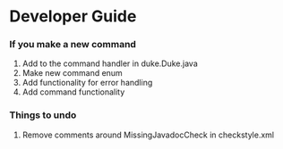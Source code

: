 # Developer Guide

### If you make a new command
1. Add to the command handler in duke.Duke.java
2. Make new command enum
3. Add functionality for error handling
4. Add command functionality

### Things to undo
1. Remove comments around MissingJavadocCheck in checkstyle.xml